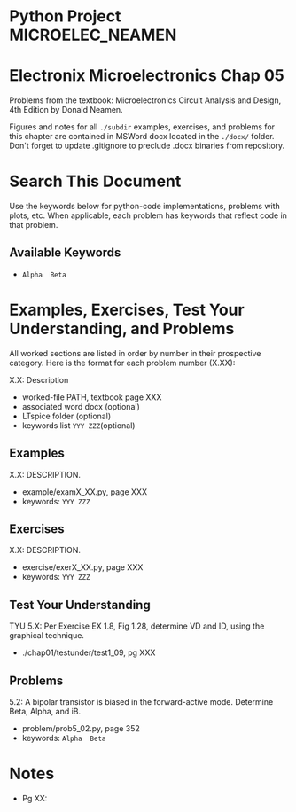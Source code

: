 # Python Project MICROELEC_NEAMEN
# Electronix Microelectronics Chap 05
Problems from the textbook: Microelectronics Circuit Analysis and Design, 4th Edition by Donald Neamen.

Figures and notes for all `./subdir` examples, exercises, and problems for this
chapter are contained in MSWord docx located in the `./docx/` folder.
Don't forget to update .gitignore to preclude .docx binaries from repository.

# Search This Document
Use the keywords below for python-code implementations, problems with plots, etc.
When applicable, each problem has keywords that reflect code in that problem.

## Available Keywords
* `Alpha  Beta`


# Examples, Exercises, Test Your Understanding, and Problems
All worked sections are listed in order by number in their prospective category.
Here is the format for each problem number (X.XX):

X.X: Description
* worked-file PATH, textbook page XXX
* associated word docx (optional)
* LTspice folder (optional)
* keywords list `YYY ZZZ`(optional)


## Examples
X.X: DESCRIPTION.
* example/examX_XX.py, page XXX
* keywords: `YYY ZZZ`


## Exercises
X.X: DESCRIPTION.
* exercise/exerX_XX.py, page XXX
* keywords: `YYY ZZZ`


## Test Your Understanding
TYU 5.X: Per Exercise EX 1.8, Fig 1.28, determine VD and ID, using the graphical technique.
* ./chap01/testunder/test1_09, pg XXX


## Problems
5.2: A bipolar transistor is biased in the forward-active mode.  Determine
Beta, Alpha, and iB.
* problem/prob5_02.py, page 352
* keywords: `Alpha  Beta`

# Notes
* Pg XX: 

